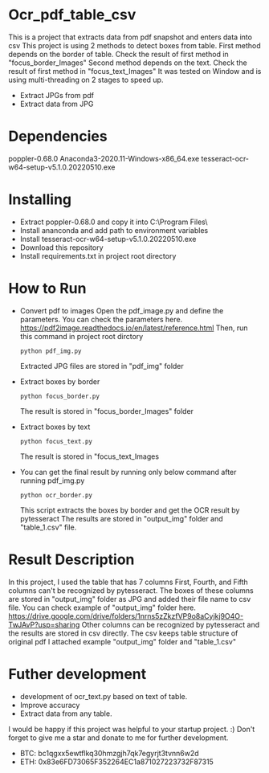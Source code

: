 # Ocr_pdf_table_csv
This is a project that extracts data from pdf snapshot and enters data into csv
This project is using 2 methods to detect boxes from table.
First method depends on the border of table.
Check the result of first method in "focus_border_Images"
Second method depends on the text.
Check the result of first method in "focus_text_Images"
It was tested on Window and is using multi-threading on 2 stages to speed up.
  - Extract JPGs from pdf
  - Extract data from JPG

# Dependencies
poppler-0.68.0
Anaconda3-2020.11-Windows-x86_64.exe
tesseract-ocr-w64-setup-v5.1.0.20220510.exe

# Installing
- Extract poppler-0.68.0 and copy it into C:\Program Files\
- Install ananconda and add path to environment variables
- Install tesseract-ocr-w64-setup-v5.1.0.20220510.exe
- Download this repository
- Install requirements.txt in project root directory

# How to Run
- Convert pdf to images
  Open the pdf_image.py and define the parameters.
  You can check the parameters here.
  https://pdf2image.readthedocs.io/en/latest/reference.html
  Then, run this command in project root dirctory
  ```
  python pdf_img.py
  ```
  Extracted JPG files are stored in "pdf_img" folder

- Extract boxes by border
  ```
  python focus_border.py
  ``` 
  The result is stored in "focus_border_Images" folder

- Extract boxes by text
  ```
  python focus_text.py
  ``` 
  The result is stored in "focus_text_Images

* You can get the final result by running only below command after running pdf_img.py
  ```
  python ocr_border.py
  ``` 
  This script extracts the boxes by border and get the OCR result by pytesseract
  The results are stored in "output_img" folder and "table_1.csv" file.

# Result Description
  In this project, I used the table that has 7 columns
  First, Fourth, and Fifth columns can't be recognized by pytesseract.
  The boxes of these columns are stored in "output_img" folder as JPG and added their file name to csv file.
  You can check example of "output_img" folder here.
  https://drive.google.com/drive/folders/1nrns5zZkzfVP9o8aCyjkj9O4O-TwJAvP?usp=sharing
  Other columns can be recognized by pytesseract and the results are stored in csv directly.
  The csv keeps table structure of original pdf
  I attached example "output_img" folder and "table_1.csv"

# Futher development
  - development of ocr_text.py based on text of table.
  - Improve accuracy
  - Extract data from any table.

I would be happy if this project was helpful to your startup project. :)
Don't forget to give me a star and donate to me for further development.
- BTC: bc1qgxx5ewtflkq30hmzgjh7qk7egyrjt3tvnn6w2d
- ETH: 0x83e6FD73065F352264EC1a871027223732F87315
  
